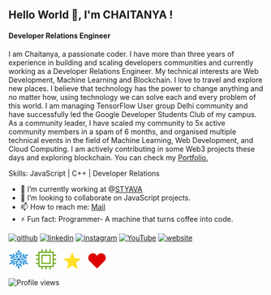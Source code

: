 ## Hello World 👋, I'm CHAITANYA !
#### Developer Relations Engineer 

I am Chaitanya, a passionate coder. I have more than three years of experience in building and scaling developers communities and currently working as a Developer Relations Engineer. My technical interests are Web Development, Machine Learning and Blockchain. 
I love to travel and explore new places. I believe that technology has the power to change anything and no matter how, using technology we can solve each and every problem of this world. I am managing TensorFlow User group Delhi community and have successfully led the Google Developer Students Club of my campus. 
As a community leader, I have scaled my community to 5x active community members in a spam of 6 months, and organised multiple technical events in the field of Machine Learning, Web Development, and Cloud Computing.
I am actively contributing in some Web3 projects these days and exploring blockchain.
You can check my [Portfolio.](https://zaap.bio/chaitanyachawla)

Skills: JavaScript | C++ | Developer Relations

- 🔭 I’m currently working at @[STYAVA](https://www.youtube.com/@STYAVA) 
- 👯 I’m looking to collaborate on JavaScript projects. 
- 📫 How to reach me: [Mail](mailto:chaitanyachawlaonlinework@gmail.com) 
- ⚡ Fun fact: Programmer- A machine that turns coffee into code. 


[<img src='https://cdn.jsdelivr.net/npm/simple-icons@3.0.1/icons/github.svg' alt='github' height='40'>](https://github.com/chaitanya1-coder)  [<img src='https://cdn.jsdelivr.net/npm/simple-icons@3.0.1/icons/linkedin.svg' alt='linkedin' height='40'>](https://www.linkedin.com/in/https://www.linkedin.com/in/chaitanya-chawla-b73799145//)  [<img src='https://cdn.jsdelivr.net/npm/simple-icons@3.0.1/icons/instagram.svg' alt='instagram' height='40'>](https://www.instagram.com/https://www.instagram.com/codeinhelp//)  [<img src='https://cdn.jsdelivr.net/npm/simple-icons@3.0.1/icons/youtube.svg' alt='YouTube' height='40'>](https://www.youtube.com/channel/https://www.youtube.com/watch?v=dcOqH4gzzc4)  [<img src='https://cdn.jsdelivr.net/npm/simple-icons@3.0.1/icons/icloud.svg' alt='website' height='40'>](https://chaitanya1-coder.github.io/MyPortfolio/)  

<a href='https://archiveprogram.github.com/'><img src='https://raw.githubusercontent.com/acervenky/animated-github-badges/master/assets/acbadge.gif' width='40' height='40'></a> <a href='https://docs.github.com/en/developers'><img src='https://raw.githubusercontent.com/acervenky/animated-github-badges/master/assets/devbadge.gif' width='40' height='40'></a> <a href='https://stars.github.com/'><img src='https://raw.githubusercontent.com/acervenky/animated-github-badges/master/assets/starbadge.gif' width='35' height='35'></a> <a href='https://docs.github.com/en/github/supporting-the-open-source-community-with-github-sponsors'><img src='https://raw.githubusercontent.com/acervenky/animated-github-badges/master/assets/sponsorbadge.gif' width='35' height='35'></a> 
 

![Profile views](https://gpvc.arturio.dev/chaitanya1-coder)  
